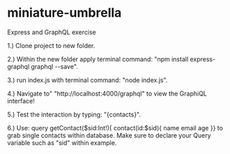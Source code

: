 # miniature-umbrella
Express and GraphQL exercise

1.)  Clone project to new folder.

2.) Within the new folder apply terminal command: "npm install express-graphql graphql   --save".  

3.)  run index.js with terminal command: "node index.js".

4.)  Navigate to" "http://localhost:4000/graphql" to view the GraphiQL interface!

5.)  Test the interaction by typing: "{contacts}".

6.)  Use: query getContact($sid:Int!){
    contact(id:$sid){
        name
        email
        age 
        }}
to grab single contacts within database.  Make sure to declare your Query variable such as "sid" within example.


